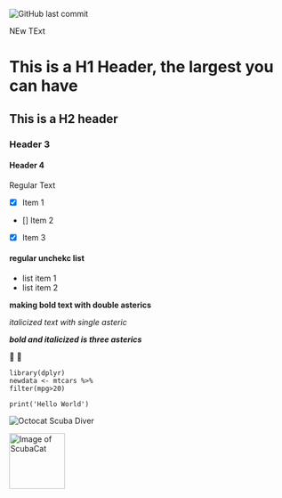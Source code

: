 ![GitHub last commit](https://img.shields.io/github/last-commit/MichaelaMelanson-NOAA/skills-communicate-using-markdown)

NEw TExt
# This is a H1 Header, the largest you can have 
## This is a H2 header
### Header 3
#### Header 4
Regular Text

- [x] Item 1
- [] Item 2
- [x] Item 3

#### regular unchekc list 
- list item 1
- list item 2

**making bold text with double asterics**

*italicized text with single asteric*

***bold and italicized is three asterics***

🐡 🦈

```
library(dplyr)
newdata <- mtcars %>%
filter(mpg>20)

print('Hello World')
```

![Octocat Scuba Diver](https://octodex.github.com/images/scubatocat.png)
<!---Different sized image and comment --->
<img src="https://octodex.github.com/images/scubatocat.png" alt="Image of ScubaCat" width="100" height="100">
